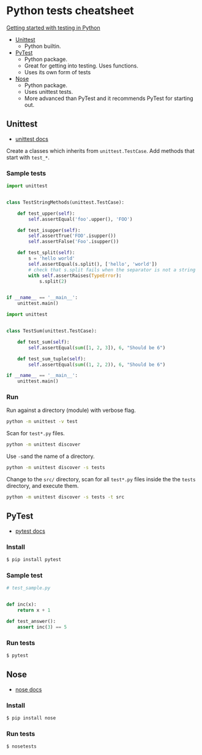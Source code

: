 # Python tests cheatsheet

[Getting started with testing in Python](https://realpython.com/python-testing/)

- [Unittest](#unittest) 
	- Python builtin.
- [PyTest](#pytest) 
	- Python package. 
	- Great for getting into testing. Uses functions.
	- Uses its own form of tests
- [Nose](#nose)
	- Python package.
	- Uses unittest tests.
	- More advanced than PyTest and it recommends PyTest for starting out.


## Unittest

- [unittest docs](https://docs.python.org/3/library/unittest.html)

Create a classes which inherits from `unittest.TestCase`. Add methods that start with `test_*`.
 
### Sample tests


```python
import unittest


class TestStringMethods(unittest.TestCase):

    def test_upper(self):
        self.assertEqual('foo'.upper(), 'FOO')

    def test_isupper(self):
        self.assertTrue('FOO'.isupper())
        self.assertFalse('Foo'.isupper())

    def test_split(self):
        s = 'hello world'
        self.assertEqual(s.split(), ['hello', 'world'])
        # check that s.split fails when the separator is not a string
        with self.assertRaises(TypeError):
            s.split(2)


if __name__ == '__main__':
    unittest.main()
```

```python
import unittest


class TestSum(unittest.TestCase):

    def test_sum(self):
        self.assertEqual(sum([1, 2, 3]), 6, "Should be 6")

    def test_sum_tuple(self):
        self.assertEqual(sum((1, 2, 2)), 6, "Should be 6")

if __name__ == '__main__':
    unittest.main()

```

### Run

Run against a directory (module) with verbose flag.

```sh
python -m unittest -v test
```

Scan for `test*.py` files.

```sh
python -m unittest discover
```

Use `-s`and the name of a directory.
```sh
python -m unittest discover -s tests
```

Change to the `src/` directory, scan for all `test*.py` files inside the the `tests` directory, and execute them.

```sh
python -m unittest discover -s tests -t src
```

## PyTest

- [pytest docs](https://docs.pytest.org/en/latest/)

### Install

```sh
$ pip install pytest
```

### Sample test


```python
# test_sample.py


def inc(x):
    return x + 1

def test_answer():
    assert inc(3) == 5
```

### Run tests

```sh
$ pytest
```

## Nose

- [nose docs](https://nose.readthedocs.io/en/latest/)

### Install

```sh
$ pip install nose
```

### Run tests

```sh
$ nosetests
```
<!--stackedit_data:
eyJoaXN0b3J5IjpbLTEyMjAyOTQxMzJdfQ==
-->
